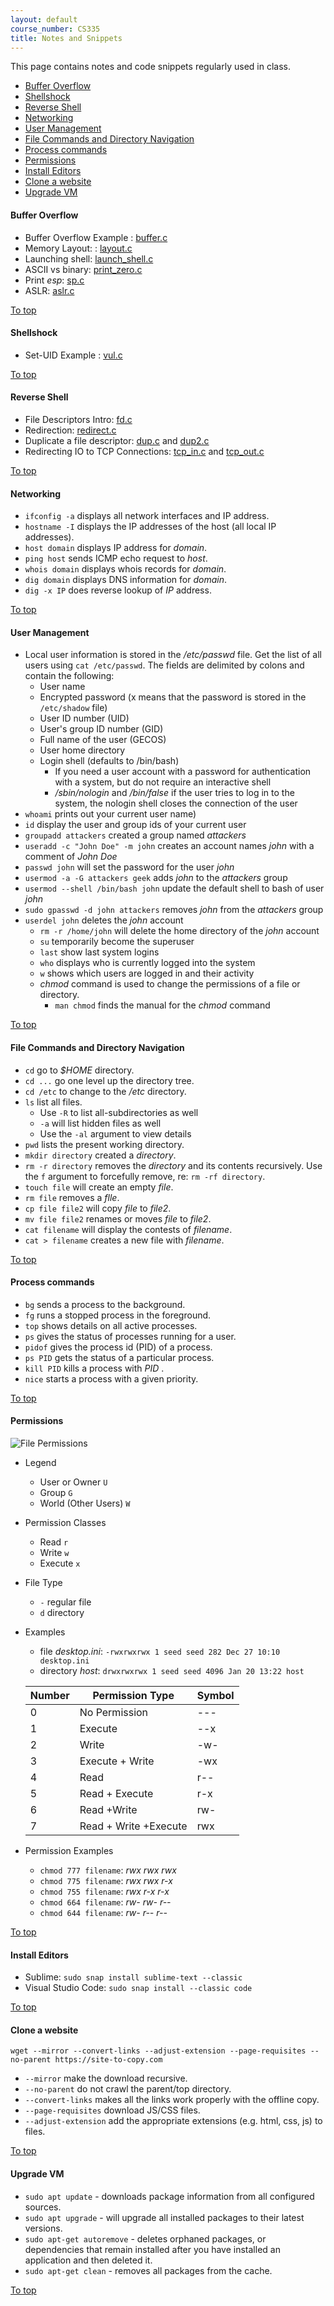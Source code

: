 ```yaml
---
layout: default
course_number: CS335
title: Notes and Snippets
---
```


This page contains notes and code snippets regularly used in class.

- [Buffer Overflow](#buffer-overflow)
- [Shellshock](#shellshock)
- [Reverse Shell](#reverse-shell)
- [Networking](#networking)
- [User Management](#user-management)
- [File Commands and Directory Navigation](#file-commands-and-directory-navigation)
- [Process commands](#process-commands)
- [Permissions](#permissions)
- [Install Editors](#install-editors)
- [Clone a website](#clone-a-website)
- [Upgrade VM](#upgrade-vm)

#### Buffer Overflow 
- Buffer Overflow Example : <a href=".\buffer\buffer.c" target="_blank">buffer.c</a>
- Memory Layout: : <a href=".\buffer\layout.c" target="_blank">layout.c</a>
- Launching shell: <a href=".\buffer\launch_shell.c" target="_blank">launch_shell.c</a>
- ASCII vs binary: <a href=".\buffer\print_zero.c" target="_blank">print_zero.c</a>
- Print *esp*: <a href=".\buffer\sp.c" target="_blank">sp.c</a>
- ASLR: <a href=".\buffer\aslr.c" target="_blank">aslr.c</a>

<a href="#">To top</a>

#### Shellshock 
- Set-UID Example : <a href=".\shellshock\vul.c" target="_blank">vul.c</a>

<a href="#">To top</a>

#### Reverse Shell
- File Descriptors Intro: <a href=".\reverse-shell\fd.c" target="_blank">fd.c</a> 
- Redirection: <a href=".\reverse-shell\redirect.c" target="_blank">redirect.c</a>
- Duplicate a file descriptor: <a href=".\reverse-shell\dup.c" target="_blank">dup.c</a> and <a href=".\reverse-shell\dup2.c" target="_blank">dup2.c</a>
- Redirecting IO to TCP Connections: <a href=".\reverse-shell\tcp_in.c" target="_blank">tcp_in.c</a> and <a href=".\reverse-shell\tcp_out.c" target="_blank">tcp_out.c</a>
  
<a href="#">To top</a>

#### Networking

- ```ifconfig -a``` displays all network interfaces and IP address.
- ```hostname -I``` displays the IP addresses of the host (all local IP addresses).
- ```host domain``` displays IP address for _domain_.
- ```ping host``` sends ICMP echo request to _host_.
- ```whois domain``` displays whois records for _domain_.
- ```dig domain``` displays DNS information for _domain_.
- ```dig -x IP``` does reverse lookup of _IP_ address.  

<a href="#">To top</a>

#### User Management 

- Local user information is stored in the _/etc/passwd_ file. Get the list of all users using ```cat /etc/passwd```. The fields are delimited by colons and contain the following:
  - User name
  - Encrypted password (x means that the password is stored in the ```/etc/shadow``` file)
  - User ID number (UID)
  - User's group ID number (GID)
  - Full name of the user (GECOS)
  - User home directory
  - Login shell (defaults to /bin/bash)
    - If you need a user account with a password for authentication with a system, but do not require an interactive shell
    - _/sbin/nologin_ and _/bin/false_ if the user tries to log in to the system, the nologin shell closes the connection of the user
- ```whoami``` prints out your current user name)
- ```id``` display the user and group ids of your current user
- ```groupadd attackers``` created a group named _attackers_
- ```useradd -c "John Doe" -m john``` creates an account names _john_ with a comment of _John Doe_
- ```passwd john``` will set the password for the user _john_
- ```usermod -a -G attackers geek``` adds _john_ to the _attackers_ group
- ```usermod --shell /bin/bash john``` update the default shell to bash of user _john_
- ```sudo gpasswd -d john attackers``` removes _john_ from the _attackers_ group
- ```userdel john``` deletes the _john_ account
  - ```rm -r /home/john``` will delete the home directory of the _john_ account
  - ```su``` temporarily become the superuser
  - ```last``` show last system logins
  - ```who``` displays who is currently logged into the system
  - ```w``` shows which users are logged in and their activity
  - _chmod_ command is used to change the permissions of a file or directory.
    - ```man chmod``` finds the manual for the _chmod_ command

<a href="#">To top</a>

#### File Commands and Directory Navigation

- ```cd``` go to _$HOME_ directory.
- ```cd ...``` go one level up the directory tree.
- ```cd /etc``` to change to the _/etc_ directory.  
- ```ls``` list all files.
  - Use ```-R``` to list all-subdirectories as well
  - ```-a``` will list hidden files as well
  - Use the ```-al``` argument to view details
- ```pwd``` lists the present working directory.
- ```mkdir directory``` created a _directory_.
- ```rm -r directory``` removes the _directory_ and its contents recursively. Use the ```f``` argument to forcefully remove, re: ```rm -rf directory```.
- ```touch file``` will create an empty _file_.
- ```rm file``` removes a _flle_.
- ```cp file file2``` will copy _file_ to _file2_.
- ```mv file file2``` renames or moves _file_ to _file2_.
- ```cat filename``` will display the contests of _filename_.
- ```cat > filename```  creates a new file with _filename_.

<a href="#">To top</a>

#### Process commands

- ```bg``` sends a process to the background.
- ```fg```	runs a stopped process in the foreground.
- ```top``` shows	details on all active processes.
- ```ps```	gives the status of processes running for a user.
- ```pidof```	gives the process id (PID) of a process.
- ```ps PID```	gets the status of a particular process.
- ```kill PID```	kills a process with _PID_ .
- ```nice```	starts a process with a given priority.

<a href="#">To top</a>

#### Permissions

![](images/file_permissions.png "File Permissions")

- Legend
  - User or Owner ```U```
  - Group ```G```
  - World (Other Users) ```W```
- Permission Classes
  - Read ```r```
  - Write ```w```
  - Execute ```x```
- File Type
  - ```-``` regular file
  - ```d``` directory
- Examples
  - file _desktop.ini_: ```-rwxrwxrwx 1 seed seed 282 Dec 27 10:10 desktop.ini```
  - directory _host_: ```drwxrwxrwx 1 seed seed 4096 Jan 20 13:22 host```

  Number | Permission Type | Symbol |
  -------|-----------------|--------|
  0	     | No Permission   | ---     |
  1	     | Execute         | --x
  2      | Write	         | -w-
  3	     | Execute + Write | -wx
  4 	   | Read	           | r--
  5	     | Read + Execute	 | r-x
  6	     | Read +Write  	 | rw-
  7	     | Read + Write +Execute	| rwx
- Permission Examples  
  - ```chmod 777 filename```: _rwx rwx rwx_
  - ```chmod 775 filename```: _rwx rwx r-x_
  - ```chmod 755 filename```: _rwx r-x r-x_
  - ```chmod 664 filename```: _rw- rw- r--_
  - ```chmod 644 filename```: _rw- r-- r--_

<a href="#">To top</a>

#### Install Editors
- Sublime: ```sudo snap install sublime-text --classic```  
- Visual Studio Code: ```sudo snap install --classic code```

<a href="#">To top</a>

#### Clone a website 
```wget --mirror --convert-links --adjust-extension --page-requisites --no-parent https://site-to-copy.com```
  - ```--mirror``` make the download recursive.
  - ```--no-parent``` do not crawl the parent/top directory.
  - ```--convert-links``` makes all the links work properly with the offline copy.
  - ```--page-requisites``` download JS/CSS files.
  - ```--adjust-extension``` add the appropriate extensions (e.g. html, css, js) to files.

<a href="#">To top</a>

#### Upgrade VM 
- ```sudo apt update``` - downloads package information from all configured sources.
- ```sudo apt upgrade``` - will upgrade all installed packages to their latest versions.
- ```sudo apt-get autoremove``` - deletes orphaned packages, or dependencies that remain installed after you have installed an application and then deleted it.
- ```sudo apt-get clean``` - removes all packages from the cache.

<a href="#">To top</a>